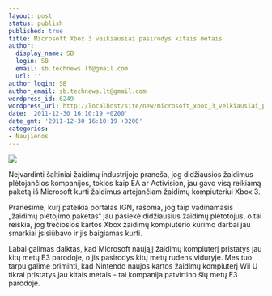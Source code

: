 ```yaml
---
layout: post
status: publish
published: true
title: Microsoft Xbox 3 veikiausiai pasirodys kitais metais
author:
  display_name: SB
  login: SB
  email: sb.technews.lt@gmail.com
  url: ''
author_login: SB
author_email: sb.technews.lt@gmail.com
wordpress_id: 6249
wordpress_url: http://localhost/site/new/microsoft_xbox_3_veikiausiai_pasirodys_kitais_metais/
date: '2011-12-30 16:10:19 +0200'
date_gmt: '2011-12-30 16:10:19 +0200'
categories:
- Naujienos
---
```

<div class="imgright"><img src="http://technews.lt/upload/Xbox360full_500x526__80199_zoom.jpg"  /></div>
<p>Neįvardinti šaltiniai žaidimų industrijoje praneša, jog didžiausios žaidimus plėtojančios kompanijos, tokios kaip EA ar Activision, jau gavo visą reikiamą paketą iš Microsoft kurti žaidimus artėjančiam žaidimų kompiuteriui Xbox 3.</p>
<p>Pranešime, kurį pateikia portalas IGN, rašoma, jog taip vadinamasis „žaidimų plėtojimo paketas“ jau pasiekė didžiausius žaidimų plėtotojus, o tai reiškia, jog trečiosios kartos Xbox žaidimų kompiuterio kūrimo darbai jau smarkiai įsisiūbavo ir jis baigiamas kurti.</p>
<p>Labai galimas daiktas, kad Microsoft naująjį žaidimų kompiuterį pristatys jau kitų metų E3 parodoje, o jis pasirodys kitų metų rudens viduryje. Mes tuo tarpu galime priminti, kad Nintendo naujos kartos žaidimų kompiuterį Wii U tikrai pristatys jau kitais metais - tai kompanija patvirtino šių metų E3 parodoje.</p>
